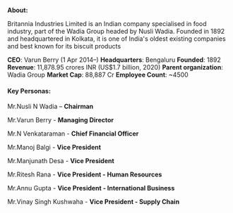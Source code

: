 **About:**

Britannia Industries Limited is an Indian company specialised in food industry, part of the Wadia Group headed by Nusli Wadia. Founded in 1892 and headquartered in Kolkata, it is one of India's oldest existing companies and best known for its biscuit products

**CEO**: Varun Berry (1 Apr 2014–)
**Headquarters**: Bengaluru
**Founded**: 1892
**Revenue**: 11,878.95 crores INR (US$1.7 billion, 2020)
**Parent organization**: Wadia Group
**Market Cap**: 88,887 Cr
**Employee Count**: ~4500



#### **Key Personas:**

Mr.Nusli N Wadia – **Chairman**

Mr.Varun Berry - **Managing Director**

Mr.N Venkataraman - **Chief Financial Officer**

Mr.Manoj Balgi - **Vice President** 

Mr.Manjunath Desa - **Vice President**

Mr.Ritesh Rana - **Vice President - Human Resources**

Mr.Annu Gupta - **Vice President - International Business**

Mr.Vinay Singh Kushwaha - **Vice President - Supply Chain**

